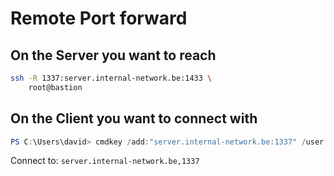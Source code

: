 # Remote Port forward

## On the Server you want to reach

```bash
ssh -R 1337:server.internal-network.be:1433 \
    root@bastion
```

## On the Client you want to connect with

```powershell
PS C:\Users\david> cmdkey /add:"server.internal-network.be:1337" /user:"WINDOWS\xxxxxx" /pass:"xxxxxxx"
```

Connect to: `server.internal-network.be,1337`
